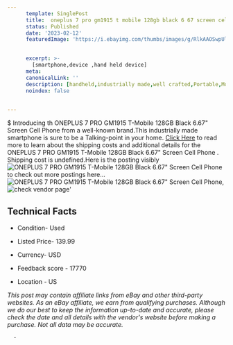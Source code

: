 ```yaml
---
      template: SinglePost
      title:  oneplus 7 pro gm1915 t mobile 128gb black 6 67 screen cell phone 
      status: Published
      date: '2023-02-12'
      featuredImage: 'https://i.ebayimg.com/thumbs/images/g/RlkAAOSwpUlgSUOi/s-l225.jpg'
       

      excerpt: >-
        [smartphone,device ,hand held device]
      meta:
      canonicalLink: ''
      description: [handheld,industrially made,well crafted,Portable,Mobile,Compact,Convenient,Lightweight,Maneuverable,Man-portable,Miniature,Carriable,Hand-held,Light,Holdable,Transportable,Mobile device,Pocket-sized,On-the-go,Wireless,Cordless,Compact size,Convenient size, smartphone,device ,hand held device]
      noindex: false
      

---
```

$
      Introducing th  ONEPLUS 7 PRO GM1915 T-Mobile 128GB Black 6.67" Screen Cell Phone  from a well-known brand.This industrially made smartphone is sure to be a Talking-point in your home. [Click Here](https://www.ebay.com/itm/265535289160?hash=item3dd322f748%3Ag%3ARlkAAOSwpUlgSUOi&mkevt=1&mkcid=1&mkrid=711-53200-19255-0&campid=%253CePNCampaignId%253E&customid=%253CreferenceId%253E&toolid=10049) to read more to learn about the shipping costs and additional details for the  ONEPLUS 7 PRO GM1915 T-Mobile 128GB Black 6.67" Screen Cell Phone . Shipping cost is undefined.Here is the posting visibly ![ ONEPLUS 7 PRO GM1915 T-Mobile 128GB Black 6.67" Screen Cell Phone ](https://i.ebayimg.com/thumbs/images/g/RlkAAOSwpUlgSUOi/s-l225.jpg) to check out more postings here... ![ ONEPLUS 7 PRO GM1915 T-Mobile 128GB Black 6.67" Screen Cell Phone ](https://i.ebayimg.com/images/g/RlkAAOSwpUlgSUOi/s-l1600.jpg), ![check vendor page](https://origin-galleryplus.ebayimg.com/ws/web/265535289160_2_0_1/225x225.jpg,https://origin-galleryplus.ebayimg.com/ws/web/265535289160_3_0_1/225x225.jpg,https://origin-galleryplus.ebayimg.com/ws/web/265535289160_4_0_1/225x225.jpg)'

      

 ## Technical Facts 



     
      

 - Condition- Used 


      

 - Listed Price- 139.99 


      

 - Currency- USD 


      

 - Feedback score - 17770 


      

 - Location - US 


      
      

 *_This post may contain affiliate links from eBay and other third-party websites. As an eBay affiliate, we earn from qualifying purchases. Although we do our best to keep the information up-to-date and accurate, please check the date and all details with the vendor's website before making a purchase. Not all data may be accurate._*




      -
